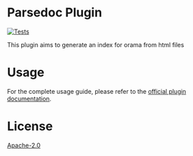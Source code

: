 # Parsedoc Plugin

[![Tests](https://github.com/OramaSearch/plugin-parsedoc/actions/workflows/tests.yml/badge.svg?branch=main)](https://github.com/OramaSearch/plugin-parsedoc/actions/workflows/tests.yml)

This plugin aims to generate an index for orama from html files

# Usage

For the complete usage guide, please refer to the [official plugin documentation](https://docs.oramasearch.com/plugins/parsedoc-plugin).

# License

[Apache-2.0](/LICENSE.md)
